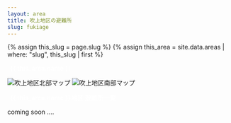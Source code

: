 ```yaml
---
layout: area
title: 吹上地区の避難所
slug: fukiage
---
```


{% assign this_slug = page.slug %}
{% assign this_area = site.data.areas | where: "slug", this_slug | first %}

<div style="background-color: {{ this_area.color }};">
  <strong><p style="color: white; padding-left: 0.4em;">{{ this_area.name }}</p></strong>
</div>

<img src="/shelters/map/11_fukiage1.avif" alt="吹上地区北部マップ" />
<img src="/shelters/map/12_fukiage2.avif" alt="吹上地区南部マップ" />

<div style="background-color: {{ this_area.color }};">
  <strong><p style="color: white; padding-left: 0.4em;">{{ this_area.name }}地区 避難所一覧</p></strong>
</div>

coming soon ....
